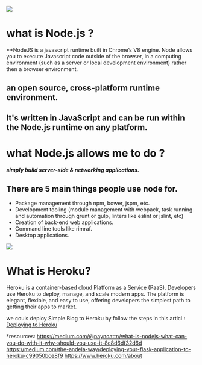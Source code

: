 ![](https://thehackernews.com/images/-1nufw3bQR_s/W_z4WoTfrAI/AAAAAAAAysI/ThbqvRtgAPoCLWAWtZpLCPbKNsqEiRm-QCLcBGAs/s728-e100/nodejs-event-stream-module.jpg)
# what is Node.js ?
**NodeJS is a javascript runtime built in Chrome’s V8 engine. Node allows you to execute Javascript code outside of the browser, in a computing environment (such as a server or local development environment) rather then a browser environment.
## an open source, cross-platform runtime environment. 
## It's written in JavaScript and can be run within the Node.js runtime on any platform.
# what Node.js  allows me to do  ?
***simply build server-side & networking applications.***

## There are 5 main things people use node for.
- Package management through npm, bower, jspm, etc.
- Development tooling (module management with webpack, task running and automation through grunt or gulp, linters like eslint or jslint, etc)
- Creation of back-end web applications.
- Command line tools like rimraf.
- Desktop applications.

![](https://miro.medium.com/max/1000/1*FSkUtK8pYPBSNeaVotU4Ug.jpeg)
# What is Heroku?
Heroku is a container-based cloud Platform as a Service (PaaS). Developers use Heroku to deploy, manage, and scale modern apps. The platform is elegant, flexible, and easy to use, offering developers the simplest path to getting their apps to market.

we couls deploy Simple Blog to Heroku by follow the steps in this articl :
[Deploying to Heroku](https://howtonode.org/deploy-blog-to-heroku)


*resources:
https://medium.com/@paynoattn/what-is-nodejs-what-can-you-do-with-it-why-should-you-use-it-8c8d6df32d6d
https://medium.com/the-andela-way/deploying-your-flask-application-to-heroku-c99050bce8f9
https://www.heroku.com/about
